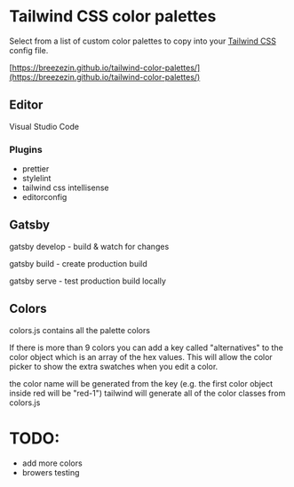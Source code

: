 # Tailwind CSS color palettes

Select from a list of custom color palettes to copy into your [Tailwind CSS](https://tailwindcss.com) config file.

[https://breezezin.github.io/tailwind-color-palettes/](https://breezezin.github.io/tailwind-color-palettes/)

## Editor

Visual Studio Code

### Plugins

- prettier
- stylelint
- tailwind css intellisense
- editorconfig

## Gatsby

gatsby develop - build & watch for changes

gatsby build - create production build

gatsby serve - test production build locally

## Colors

colors.js contains all the palette colors

If there is more than 9 colors you can add a key called "alternatives" to the color object which is an array of the hex values. This will allow the color picker to show the extra swatches when you edit a color.

the color name will be generated from the key
(e.g. the first color object inside red will be "red-1")
tailwind will generate all of the color classes from colors.js

# TODO:

- add more colors
- browers testing
